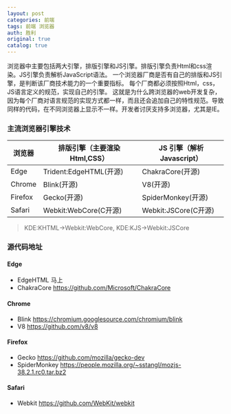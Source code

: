 ```yaml
---
layout: post
categories: 前端
tags: 前端 浏览器
auth: 胜利
original: true
catalog: true
---
```


浏览器中主要包括两大引擎，排版引擎和JS引擎。排版引擎负责Html和css渲染。JS引擎负责解析JavaScript语法。
一个浏览器厂商是否有自己的排版和JS引擎，是判断该厂商技术能力的一个重要指标。
每个厂商都必须按照Html，css，JS语言定义的规范，实现自己的引擎。
这就是为什么跨浏览器的web开发复杂，因为每个厂商对语言规范的实现方式都一样，而且还会追加自己的特性规范。导致同样的代码，在不同浏览器上显示不一样。开发者讨厌支持多浏览器，尤其是IE。

### 主流浏览器引擎技术

| 浏览器 | 排版引擎（主要渲染Html,CSS）| JS 引擎（解析Javascript）|
|---------|-------------------------|-----------------------------|
|Edge|Trident:EdgeHTML(开源)|ChakraCore(开源)|
|Chrome|Blink(开源)|V8(开源)|
|Firefox|Gecko(开源)|SpiderMonkey(开源)|
|Safari|Webkit:WebCore(C开源)|Webkit:JSCore(C开源)|

> KDE:KHTML→Webkit:WebCore, KDE:KJS→Webkit:JSCore

### 源代码地址
#### Edge
- EdgeHTML 马上
- ChakraCore https://github.com/Microsoft/ChakraCore

#### Chrome
- Blink  https://chromium.googlesource.com/chromium/blink
- V8  https://github.com/v8/v8

#### Firefox
- Gecko https://github.com/mozilla/gecko-dev
- SpiderMonkey https://people.mozilla.org/~sstangl/mozjs-38.2.1.rc0.tar.bz2

#### Safari
- Webkit https://github.com/WebKit/webkit
